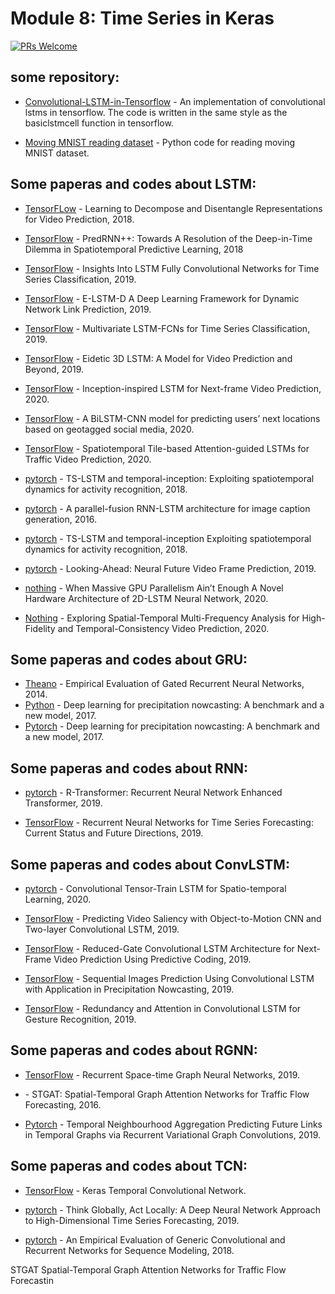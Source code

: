 # Module 8: Time Series in Keras

[![PRs Welcome](https://img.shields.io/badge/PRs-welcome-brightgreen.svg?style=flat-square)](http://makeapullrequest.com)


## some repository:
* [Convolutional-LSTM-in-Tensorflow](https://github.com/loliverhennigh/Convolutional-LSTM-in-Tensorflow) - 
An implementation of convolutional lstms in tensorflow. The code is written in the same style as the basiclstmcell function in tensorflow.

* [Moving MNIST reading dataset](https://github.com/jthsieh/DDPAE-video-prediction/blob/master/data/moving_mnist.py) - Python code for reading moving MNIST dataset.

## Some paperas and codes about LSTM:

* [TensorFLow](https://github.com/jthsieh/DDPAE-video-prediction) - Learning to Decompose and Disentangle Representations for Video Prediction, 2018.

* [TensorFlow](https://github.com/Yunbo426/predrnn-pp) - PredRNN++: Towards A Resolution of the Deep-in-Time Dilemma in Spatiotemporal Predictive Learning, 2018

* [TensorFlow](https://github.com/houshd/LSTM-FCN) - Insights Into LSTM Fully Convolutional Networks for Time Series Classification, 2019.

* [TensorFlow](https://github.com/jianz94/e-lstm-d) - E-LSTM-D A Deep Learning Framework for Dynamic Network Link Prediction, 2019.

* [TensorFlow](https://github.com/titu1994/MLSTM-FCN) - Multivariate LSTM-FCNs for Time Series Classification, 2019.

* [TensorFlow](https://github.com/google/e3d_lstm) - Eidetic 3D LSTM: A Model for Video Prediction and Beyond, 2019.

* [TensorFlow](https://github.com/matinhosseiny/Inception-inspired-LSTM-for-Video-frame-Prediction) - Inception-inspired LSTM for Next-frame Video Prediction, 2020.

* [TensorFlow](https://github.com/s3pku/Next_areal_location_predict) - A BiLSTM-CNN model for predicting users’ next locations based on geotagged social media, 2020.

* [TensorFlow](https://github.com/tumeteor/neurips2019challenge) - Spatiotemporal Tile-based Attention-guided LSTMs for Traffic Video Prediction, 2020.

* [pytorch](https://github.com/olivesgatech/TS-LSTM-and-Temporal-Inception) - TS-LSTM and temporal-inception: Exploiting spatiotemporal dynamics for activity recognition, 2018.

* [pytorch](https://github.com/karpathy/neuraltalk) - A parallel-fusion RNN-LSTM architecture for image caption generation, 2016.

* [pytorch](https://github.com/olivesgatech/TS-LSTM-and-Temporal-Inception) - TS-LSTM and temporal-inception Exploiting spatiotemporal dynamics for activity recognition, 2018.

* [pytorch](https://github.com/NVIDIA/flownet2-pytorch) - Looking-Ahead: Neural Future Video Frame Prediction, 2019.

* [nothing](https://github.com/tukl-msd/hls-2dlstm) - When Massive GPU Parallelism Ain’t Enough A Novel Hardware Architecture of 2D-LSTM Neural Network, 2020.

* [Nothing](https://github.com/Bei-Jin/STMFANet) - Exploring Spatial-Temporal Multi-Frequency Analysis for High-Fidelity and Temporal-Consistency Video Prediction, 2020.


## Some paperas and codes about GRU:

* [Theano](https://github.com/jych/librnn) - Empirical Evaluation of Gated Recurrent Neural Networks, 2014.
* [Python](https://github.com/sxjscience/HKO-7) - Deep learning for precipitation nowcasting: A benchmark and a new model, 2017.
* [Pytorch](https://github.com/Hzzone/Precipitation-Nowcasting) - Deep learning for precipitation nowcasting: A benchmark and a new model, 2017.


## Some paperas and codes about RNN:

* [pytorch](https://github.com/DSE-MSU/R-transformer) - R-Transformer: Recurrent Neural Network Enhanced Transformer, 2019.

* [TensorFlow](https://github.com/HansikaPH/time-series-forecasting) - Recurrent Neural Networks for Time Series Forecasting: Current Status and Future Directions, 2019.


## Some paperas and codes about ConvLSTM:

* [pytorch](https://github.com/NVlabs/conv-tt-lstm) - Convolutional Tensor-Train LSTM for Spatio-temporal Learning, 2020.

* [TensorFlow](https://github.com/remega/OMCNN_2CLSTM) - Predicting Video Saliency with Object-to-Motion CNN and Two-layer Convolutional LSTM, 2019.

* [TensorFlow](https://github.com/NellyElsayed/rgcLSTM) - Reduced-Gate Convolutional LSTM Architecture for Next-Frame Video Prediction Using Predictive Coding, 2019.

* [TensorFlow](https://github.com/mingkuan94/Thesis_ConvLSTM) - Sequential Images Prediction Using Convolutional LSTM with Application in Precipitation Nowcasting, 2019.

* [TensorFlow](https://github.com/GuangmingZhu/ConvLSTMForGR) - Redundancy and Attention in Convolutional LSTM for Gesture Recognition, 2019.


## Some paperas and codes about RGNN:

* [TensorFlow](https://github.com/IuliaDuta/RSTG) - Recurrent Space-time Graph Neural Networks, 2019.

* []() - STGAT: Spatial-Temporal Graph Attention Networks for Traffic Flow Forecasting, 2016.

* [Pytorch](https://github.com/sbonner0/temporal-neighbourhood-aggregation) - Temporal Neighbourhood Aggregation Predicting Future Links in Temporal Graphs via Recurrent Variational Graph Convolutions, 2019.


## Some paperas and codes about TCN:
* [TensorFlow](https://github.com/philipperemy/keras-tcn) - Keras Temporal Convolutional Network.

* [pytorch](https://github.com/rajatsen91/deepglo) - Think Globally, Act Locally: A Deep Neural Network Approach to High-Dimensional Time Series Forecasting, 2019.

* [pytorch](https://github.com/locuslab/TCN) - An Empirical Evaluation of Generic Convolutional and Recurrent Networks for Sequence Modeling, 2018.






STGAT Spatial-Temporal Graph Attention Networks for Traffic Flow Forecastin













